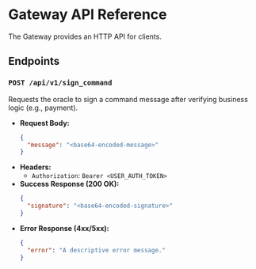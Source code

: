 # Gateway API Reference

The Gateway provides an HTTP API for clients.

## Endpoints

### `POST /api/v1/sign_command`

Requests the oracle to sign a command message after verifying business logic (e.g., payment).

*   **Request Body:**
    ```json
    {
      "message": "<base64-encoded-message>"
    }
    ```
*   **Headers:**
    *   `Authorization`: `Bearer <USER_AUTH_TOKEN>`
*   **Success Response (200 OK):**
    ```json
    {
      "signature": "<base64-encoded-signature>"
    }
    ```
*   **Error Response (4xx/5xx):**
    ```json
    {
      "error": "A descriptive error message."
    }
    ```